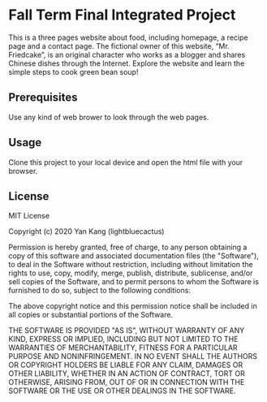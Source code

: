 # Fall Term Final Integrated Project

This is a three pages website about food, including homepage, a recipe page and a contact page.
The fictional owner of this website, “Mr. Friedcake”, is an original character who works as a blogger and shares Chinese dishes through the Internet. 
Explore the website and learn the simple steps to cook green bean soup!


## Prerequisites

Use any kind of web brower to look through the web pages.

## Usage

Clone this project to your local device and open the html file with your browser.

## License
MIT License

Copyright (c) 2020 Yan Kang (lightbluecactus)

Permission is hereby granted, free of charge, to any person obtaining a copy
of this software and associated documentation files (the "Software"), to deal
in the Software without restriction, including without limitation the rights
to use, copy, modify, merge, publish, distribute, sublicense, and/or sell
copies of the Software, and to permit persons to whom the Software is
furnished to do so, subject to the following conditions:

The above copyright notice and this permission notice shall be included in all
copies or substantial portions of the Software.

THE SOFTWARE IS PROVIDED "AS IS", WITHOUT WARRANTY OF ANY KIND, EXPRESS OR
IMPLIED, INCLUDING BUT NOT LIMITED TO THE WARRANTIES OF MERCHANTABILITY,
FITNESS FOR A PARTICULAR PURPOSE AND NONINFRINGEMENT. IN NO EVENT SHALL THE
AUTHORS OR COPYRIGHT HOLDERS BE LIABLE FOR ANY CLAIM, DAMAGES OR OTHER
LIABILITY, WHETHER IN AN ACTION OF CONTRACT, TORT OR OTHERWISE, ARISING FROM,
OUT OF OR IN CONNECTION WITH THE SOFTWARE OR THE USE OR OTHER DEALINGS IN THE
SOFTWARE.
